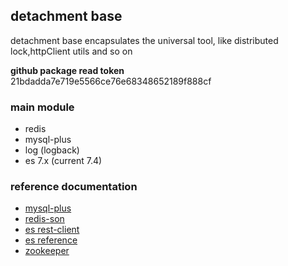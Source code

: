 ## detachment base

detachment base encapsulates the universal tool, like distributed lock,httpClient utils and so on


**github package read token** 21bdadda7e719e5566ce76e68348652189f888cf

### main module
* redis
* mysql-plus
* log (logback)
* es 7.x (current 7.4)

### reference documentation
* [mysql-plus](https://mp.baomidou.com/)
* [redis-son](https://github.com/redisson/redisson/wiki)
* [es rest-client](https://www.elastic.co/guide/en/elasticsearch/client/java-rest/7.4/java-rest-high-getting-started-initialization.html)
* [es reference](https://www.elastic.co/guide/en/elasticsearch/reference/current/index.html)
* [zookeeper](https://zookeeper.apache.org/doc/current/javaExample.html#sc_design)